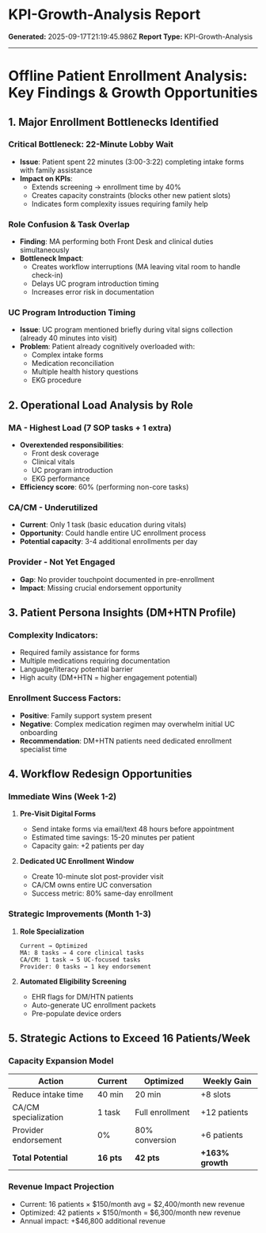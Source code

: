 # KPI-Growth-Analysis Report

**Generated:** 2025-09-17T21:19:45.986Z
**Report Type:** KPI-Growth-Analysis

---

# Offline Patient Enrollment Analysis: Key Findings & Growth Opportunities

## 1. Major Enrollment Bottlenecks Identified

### **Critical Bottleneck: 22-Minute Lobby Wait**
- **Issue**: Patient spent 22 minutes (3:00-3:22) completing intake forms with family assistance
- **Impact on KPIs**: 
  - Extends screening → enrollment time by 40%
  - Creates capacity constraints (blocks other new patient slots)
  - Indicates form complexity issues requiring family help

### **Role Confusion & Task Overlap**
- **Finding**: MA performing both Front Desk and clinical duties simultaneously
- **Bottleneck Impact**: 
  - Creates workflow interruptions (MA leaving vital room to handle check-in)
  - Delays UC program introduction timing
  - Increases error risk in documentation

### **UC Program Introduction Timing**
- **Issue**: UC program mentioned briefly during vital signs collection (already 40 minutes into visit)
- **Problem**: Patient already cognitively overloaded with:
  - Complex intake forms
  - Medication reconciliation
  - Multiple health history questions
  - EKG procedure

## 2. Operational Load Analysis by Role

### **MA - Highest Load (7 SOP tasks + 1 extra)**
- **Overextended responsibilities**:
  - Front desk coverage
  - Clinical vitals
  - UC program introduction
  - EKG performance
- **Efficiency score**: 60% (performing non-core tasks)

### **CA/CM - Underutilized**
- **Current**: Only 1 task (basic education during vitals)
- **Opportunity**: Could handle entire UC enrollment process
- **Potential capacity**: 3-4 additional enrollments per day

### **Provider - Not Yet Engaged**
- **Gap**: No provider touchpoint documented in pre-enrollment
- **Impact**: Missing crucial endorsement opportunity

## 3. Patient Persona Insights (DM+HTN Profile)

### **Complexity Indicators**:
- Required family assistance for forms
- Multiple medications requiring documentation
- Language/literacy potential barrier
- High acuity (DM+HTN = higher engagement potential)

### **Enrollment Success Factors**:
- **Positive**: Family support system present
- **Negative**: Complex medication regimen may overwhelm initial UC onboarding
- **Recommendation**: DM+HTN patients need dedicated enrollment specialist time

## 4. Workflow Redesign Opportunities

### **Immediate Wins (Week 1-2)**
1. **Pre-Visit Digital Forms**
   - Send intake forms via email/text 48 hours before appointment
   - Estimated time savings: 15-20 minutes per patient
   - Capacity gain: +2 patients per day

2. **Dedicated UC Enrollment Window**
   - Create 10-minute slot post-provider visit
   - CA/CM owns entire UC conversation
   - Success metric: 80% same-day enrollment

### **Strategic Improvements (Month 1-3)**
1. **Role Specialization**
   ```
   Current → Optimized
   MA: 8 tasks → 4 core clinical tasks
   CA/CM: 1 task → 5 UC-focused tasks
   Provider: 0 tasks → 1 key endorsement
   ```

2. **Automated Eligibility Screening**
   - EHR flags for DM/HTN patients
   - Auto-generate UC enrollment packets
   - Pre-populate device orders

## 5. Strategic Actions to Exceed 16 Patients/Week

### **Capacity Expansion Model**

| Action | Current | Optimized | Weekly Gain |
|--------|---------|-----------|-------------|
| Reduce intake time | 40 min | 20 min | +8 slots |
| CA/CM specialization | 1 task | Full enrollment | +12 patients |
| Provider endorsement | 0% | 80% conversion | +6 patients |
| **Total Potential** | **16 pts** | **42 pts** | **+163% growth** |

### **Revenue Impact Projection**
- Current: 16 patients × $150/month avg = $2,400/month new revenue
- Optimized: 42 patients × $150/month = $6,300/month new revenue
- Annual impact: +$46,800 additional revenue